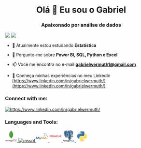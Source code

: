 <h1 align="center">Olá 👋 Eu sou o Gabriel</h1>
<h3 align="center">Apaixonado por análise de dados</h3>
<div>
<img height="180em" src="https://github-readme-stats.vercel.app/api?username=grwgabriel&show_icons=true&theme=dark"/>
<img height="100em" src="https://github-readme-stats.vercel.app/api/top-langs/?username=grwgabriel&layout=compact&langs_count=16&theme=dark"/>
</div>

- 🌱 Atualmente estou estudando **Estatística**

- 💬 Pergunte-me sobre **Power BI, SQL, Python e Excel**

- 📫 Você me encontra no e-mail **gabrielwermuth1@gmail.com**

- 📄 Conheça minhas experiências no meu LinkedIn [https://www.linkedin.com/in/gabrielwermuth/](https://www.linkedin.com/in/gabrielwermuth/)

<h3 align="left">Connect with me:</h3>
<p align="left">
<a href="https://linkedin.com/in/https://www.linkedin.com/in/gabrielwermuth/" target="blank"><img align="center" src="https://raw.githubusercontent.com/rahuldkjain/github-profile-readme-generator/master/src/images/icons/Social/linked-in-alt.svg" alt="https://www.linkedin.com/in/gabrielwermuth/" height="30" width="40" /></a>
</p>

<h3 align="left">Languages and Tools:</h3>
<p align="left"> <a href="https://www.mongodb.com/" target="_blank" rel="noreferrer"> <img src="https://raw.githubusercontent.com/devicons/devicon/master/icons/mongodb/mongodb-original-wordmark.svg" alt="mongodb" width="40" height="40"/> </a> <a href="https://www.microsoft.com/en-us/sql-server" target="_blank" rel="noreferrer"> <img src="https://www.svgrepo.com/show/303229/microsoft-sql-server-logo.svg" alt="mssql" width="40" height="40"/> </a> <a href="https://www.mysql.com/" target="_blank" rel="noreferrer"> <img src="https://raw.githubusercontent.com/devicons/devicon/master/icons/mysql/mysql-original-wordmark.svg" alt="mysql" width="40" height="40"/> </a> <a href="https://www.oracle.com/" target="_blank" rel="noreferrer"> <img src="https://raw.githubusercontent.com/devicons/devicon/master/icons/oracle/oracle-original.svg" alt="oracle" width="40" height="40"/> </a> <a href="https://www.postgresql.org" target="_blank" rel="noreferrer"> <img src="https://raw.githubusercontent.com/devicons/devicon/master/icons/postgresql/postgresql-original-wordmark.svg" alt="postgresql" width="40" height="40"/> </a> <a href="https://www.python.org" target="_blank" rel="noreferrer"> <img src="https://raw.githubusercontent.com/devicons/devicon/master/icons/python/python-original.svg" alt="python" width="40" height="40"/> </a> </p>



<!--
**grwgabriel/grwgabriel** is a ✨ _special_ ✨ repository because its `README.md` (this file) appears on your GitHub profile.

Here are some ideas to get you started:

- 🔭 I’m currently working on ...
- 🌱 I’m currently learning ...
- 👯 I’m looking to collaborate on ...
- 🤔 I’m looking for help with ...
- 💬 Ask me about ...
- 📫 How to reach me: ...
- 😄 Pronouns: ...
- ⚡ Fun fact: ...
-->
